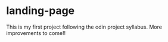 # landing-page
This is my first project following the odin project syllabus.
More improvements to come!!
